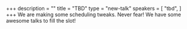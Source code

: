 +++
description = ""
title = "TBD"
type = "new-talk"
speakers = [
        "tbd",
]
+++
We are making some scheduling tweaks. Never fear! We have some awesome talks to fill the slot!